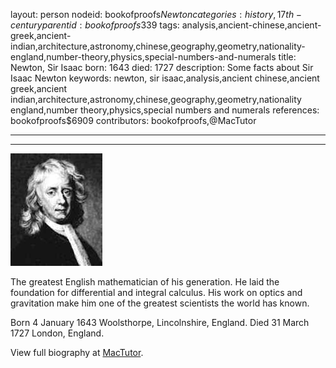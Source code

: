 layout: person
nodeid: bookofproofs$Newton
categories: history,17th-century
parentid: bookofproofs$339
tags: analysis,ancient-chinese,ancient-greek,ancient-indian,architecture,astronomy,chinese,geography,geometry,nationality-england,number-theory,physics,special-numbers-and-numerals
title: Newton, Sir Isaac
born: 1643
died: 1727
description: Some facts about Sir Isaac Newton
keywords: newton, sir isaac,analysis,ancient chinese,ancient greek,ancient indian,architecture,astronomy,chinese,geography,geometry,nationality england,number theory,physics,special numbers and numerals
references: bookofproofs$6909
contributors: bookofproofs,@MacTutor

---


---

![Newton.jpg](https://github.com/bookofproofs/bookofproofs.github.io/blob/main/_sources/_assets/images/portraits/Newton.jpg?raw=true)

The greatest English mathematician of his generation. He laid the foundation for differential and integral calculus. His work on optics and gravitation make him one of the greatest scientists the world has known.

Born 4 January 1643 Woolsthorpe, Lincolnshire, England. Died 31 March 1727 London, England.


View full biography at [MacTutor](https://mathshistory.st-andrews.ac.uk/Biographies/Newton/).
